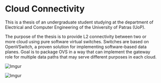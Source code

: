 # Cloud Connectivity

This is a thesis of an undergraduate student studying at the department of Electrical and Computer Engineering of the University of Patras (UoP).

The purpose of the thesis is to provide L2 connectivity between two or more cloud using pure software virtual switches. Switches are based on OpenVSwitch, a proven solution for implementing software-based data planes. Goal is to package OVS in a way that can implement the gateway role for multiple data paths that may serve different purposes in each cloud.

![Imgur](https://imgur.com/iPavtfq.png)

![Imgur](https://imgur.com/xl3i9CF.png)
